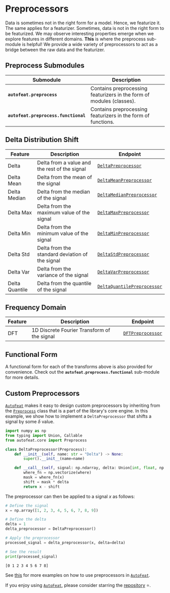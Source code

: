# Preprocessors

Data is sometimes not in the right form for a model. Hence, we featurize it. The same applies for a featurizer. Sometimes, data is not in the right form to be featurized. We may observe interesting properties emerge when we explore features in different domains. **This** is where the preprocess sub-module is helpful! We provide a wide variety of preprocessors to act as a bridge between the raw data and the featurizer.

## Preprocess Submodules

| Submodule | Description |
| --- | --- |
| **`autofeat.preprocess`** | Contains preprocessing featurizers in the form of modules (classes). |
| **`autofeat.preprocess.functional`** | Contains preprocessing featurizers in the form of functions. |

## Delta Distribution Shift

| Feature | Description | Endpoint |
| --- | --- | --- |
| Delta | Delta from a value and the rest of the signal | [`DeltaPreprocessor`](transform/delta_preprocessor.md) |
| Delta Mean | Delta from the mean of the signal | [`DeltaMeanPreprocessor`](transform/delta_mean_preprocessor.md) |
| Delta Median | Delta from the median of the signal | [`DeltaMedianPreprocessor`](transform/delta_median_preprocessor.md) |
| Delta Max | Delta from the maximum value of the signal | [`DeltaMaxPreprocessor`](transform/delta_max_preprocessor.md) |
| Delta Min | Delta from the minimum value of the signal | [`DeltaMinPreprocessor`](transform/delta_min_preprocessor.md) |
| Delta Std | Delta from the standard deviation of the signal | [`DeltaStdPreprocessor`](transform/delta_std_preprocessor.md) |
| Delta Var | Delta from the variance of the signal | [`DeltaVarPreprocessor`](transform/delta_var_preprocessor.md) |
| Delta Quantile | Delta from the quantile of the signal | [`DeltaQuantilePreprocessor`](transform/delta_quantile_preprocessor.md) |


## Frequency Domain

| Feature | Description | Endpoint |
| --- | --- | --- |
| DFT | 1D Discrete Fourier Transform of the signal | [`DFTPreprocessor`](transform/dft_preprocessor.md) |

## Functional Form

A functional form for each of the transforms above is also provided for convenience. Check out the **`autofeat.preprocess.functional`** sub-module for more details.

## Custom Preprocessors

[`AutoFeat`](../../index.md) makes it easy to design custom preprocessors by inheriting from the [`Preprocess`](../core/preprocess.md) class that is a part of the library's core engine. In this example, we show how to implement a `DeltaPreprocessor` that shifts a signal by some $\delta$ value.

```python
import numpy as np
from typing import Union, Callable
from autofeat.core import Preprocess

class DeltaPreprocessor(Preprocess):
    def __init__(self, name: str = "Delta") -> None:
        super().__init__(name=name)

    def __call__(self, signal: np.ndarray, delta: Union[int, float, np.int_, np.float_], where: Callable[[Union[int, float, np.int_, np.float_]], Union[bool, np.bool_]] = lambda x: not np.isnan(x)) -> np.ndarray:
        where_fn = np.vectorize(where)
        mask = where_fn(x)
        shift = mask * delta
        return x - shift
```

The preprocessor can then be applied to a signal $x$ as follows:

```python
# Define the signal
x = np.array([1, 2, 3, 4, 5, 6, 7, 8, 9])

# Define the delta
delta = 1
delta_preprocessor = DeltaPreprocessor()

# Apply the preprocessor
processed_signal = delta_preprocessor(x, delta=delta)

# See the result
print(processed_signal)
```

```bash
[0 1 2 3 4 5 6 7 8]
```


See [this](../../tutorials/tutorials.md) for more examples on how to use preprocessors in [`AutoFeat`](../../index.md).


If you enjoy using [`AutoFeat`](../../index.md), please consider starring the [repository](https://github.com/autonlab/AutoFeat) ⭐️.
